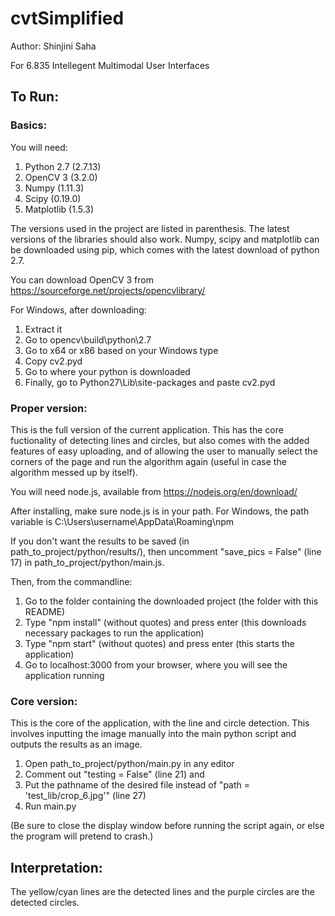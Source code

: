 # cvtSimplified

Author: Shinjini Saha

For 6.835 Intellegent Multimodal User Interfaces

## To Run:

### Basics:
You will need:
1. Python 2.7 (2.7.13)
2. OpenCV 3 (3.2.0)
3. Numpy (1.11.3)
4. Scipy (0.19.0)
5. Matplotlib (1.5.3)

The versions used in the project are listed in parenthesis. The latest versions of the libraries should also work. Numpy, scipy and matplotlib can be downloaded using pip, which comes with the latest download of python 2.7.

You can download OpenCV 3 from https://sourceforge.net/projects/opencvlibrary/

For Windows, after downloading: 
1. Extract it
2. Go to opencv\build\python\2.7
3. Go to x64 or x86 based on your Windows type
4. Copy cv2.pyd
5. Go to where your python is downloaded
6. Finally, go to Python27\Lib\site-packages and paste cv2.pyd

### Proper version:
This is the full version of the current application. This has the core fuctionality of detecting lines and circles, but also comes with the added features of easy uploading, and of allowing the user to manually select the corners of the page and run the algorithm again (useful in case the algorithm messed up by itself).

You will need node.js, available from https://nodejs.org/en/download/

After installing, make sure node.js is in your path. For Windows, the path variable is C:\Users\username\AppData\Roaming\npm

If you don't want the results to be saved (in path_to_project/python/results/), then uncomment "save_pics = False" (line 17) in path_to_project/python/main.js.

Then, from the commandline:
1. Go to the folder containing the downloaded project (the folder with this README)
2. Type "npm install" (without quotes) and press enter (this downloads necessary packages to run the application)
3. Type "npm start" (without quotes) and press enter (this starts the application)
4. Go to localhost:3000 from your browser, where you will see the application running

### Core version:
This is the core of the application, with the line and circle detection. This involves inputting the image manually into the main python script and outputs the results as an image. 


1. Open path_to_project/python/main.py in any editor
2. Comment out "testing = False" (line 21) and
3. Put the pathname of the desired file instead of "path = 'test_lib/crop_6.jpg'" (line 27)
4. Run main.py

(Be sure to close the display window before running the script again, or else the program will pretend to crash.)

## Interpretation:
The yellow/cyan lines are the detected lines and the purple circles are the detected circles.